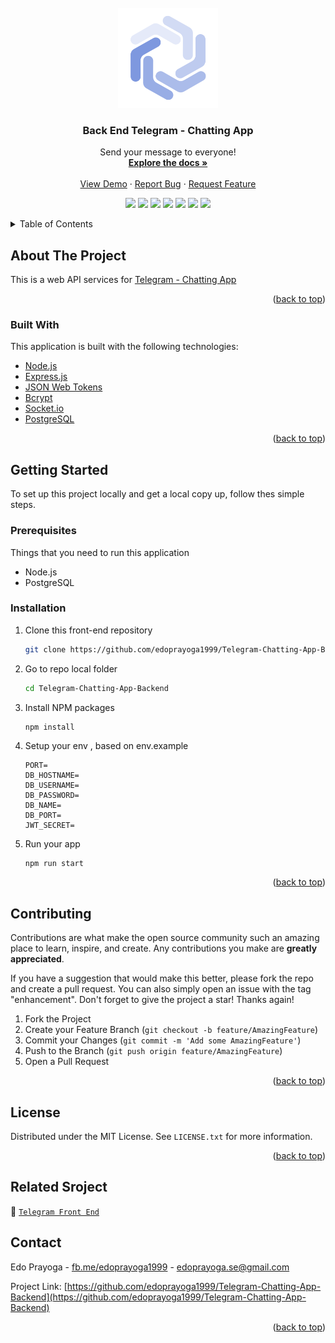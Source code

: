 <div id="top"></div>
<!-- PROJECT LOGO -->
<br />
<div align="center">
  <a href="https://github.com/edoprayoga1999/Telegram-Chatting-App-Backend/">
    <img src="https://raw.githubusercontent.com/edoprayoga1999/Telegram-Chatting-App/master/screenshots/logo.svg" alt="Logo" width="160" height="160">
  </a>

  <h3 align="center">Back End Telegram - Chatting App</h3>

  <p align="center">
    Send your message to everyone!
    <br />
    <a href="https://github.com/edoprayoga1999/Telegram-Chatting-App-Backend/"><strong>Explore the docs »</strong></a>
    <br />
    <br />
    <a href="https://telegram-app-chat.herokuapp.com/">View Demo</a>
    ·
    <a href="https://github.com/edoprayoga1999/Telegram-Chatting-App-Backend/issues">Report Bug</a>
    ·
    <a href="https://github.com/edoprayoga1999/Telegram-Chatting-App-Backend/issues">Request Feature</a>
    <br />
    <p align="center">
    <a href="https://reactjs.org/"><img src="https://img.shields.io/github/package-json/dependency-version/edoprayoga1999/Telegram-Chatting-App-Backend/express?color=blue"></a>
    <a href="https://reactjs.org/"><img src="https://img.shields.io/github/package-json/dependency-version/edoprayoga1999/Telegram-Chatting-App-Backend/jsonwebtoken?color=blue"></a>
    <a href="https://reactjs.org/"><img src="https://img.shields.io/github/package-json/dependency-version/edoprayoga1999/Telegram-Chatting-App-Backend/bcrypt?color=blue"></a>
    <a href="https://reactjs.org/"><img src="https://img.shields.io/github/package-json/dependency-version/edoprayoga1999/Telegram-Chatting-App-Backend/multer?color=blue"></a>
    <a href="https://reactjs.org/"><img src="https://img.shields.io/github/package-json/dependency-version/edoprayoga1999/Telegram-Chatting-App-Backend/pg?color=blue"></a>
    <a href="https://reactjs.org/"><img src="https://img.shields.io/github/package-json/dependency-version/edoprayoga1999/Telegram-Chatting-App-Backend/socket.io?color=blue"></a>
    <img src="https://img.shields.io/github/license/edoprayoga1999/Telegram-Chatting-App-Backend?color=blue">
    </p>
  </p>
</div>

<!-- TABLE OF CONTENTS -->

<details>
  <summary>Table of Contents</summary>
  <ol>
    <li>
      <a href="#about-the-project">About The Project</a>
      <ul>
        <li><a href="#built-with">Built With</a></li>
      </ul>
    </li>
    <li>
      <a href="#getting-started">Getting Started</a>
      <ul>
        <li><a href="#prerequisites">Prerequisites</a></li>
        <li><a href="#installation">Installation</a></li>
      </ul>
    </li>
    <li><a href="#contributing">Contributing</a></li>
    <li><a href="#license">License</a></li>
    <li><a href="#contact">Contact</a></li>
  </ol>
</details>



<!-- ABOUT THE PROJECT -->
## About The Project

This is a web API services for [Telegram - Chatting App](https://github.com/edoprayoga1999/Telegram-Chatting-App)

<p align="right">(<a href="#top">back to top</a>)</p>



### Built With

This application is built with the following technologies:

* [Node.js](https://nodejs.org/)
* [Express.js](https://expressjs.com/)
* [JSON Web Tokens](https://jwt.io/)
* [Bcrypt](https://github.com/kelektiv/node.bcrypt.js)
* [Socket.io](https://socket.io/)
* [PostgreSQL](https://www.postgresql.org/)

<p align="right">(<a href="#top">back to top</a>)</p>



<!-- GETTING STARTED -->
## Getting Started

To set up this project locally and get a local copy up, follow thes simple steps.

### Prerequisites

Things that you need to run this application
* Node.js
* PostgreSQL
  
### Installation

1. Clone this front-end repository
   ```sh
   git clone https://github.com/edoprayoga1999/Telegram-Chatting-App-Backend.git
   ```
2. Go to repo local folder
   ```sh
   cd Telegram-Chatting-App-Backend
   ```
3. Install NPM packages
   ```sh
   npm install
   ```
4. Setup your env , based on env.example
   ```
   PORT=
   DB_HOSTNAME=
   DB_USERNAME=
   DB_PASSWORD=
   DB_NAME=
   DB_PORT=
   JWT_SECRET=
   ```
5. Run your app
   ```
   npm run start
   ```
<p align="right">(<a href="#top">back to top</a>)</p>

<!-- CONTRIBUTING -->
## Contributing

Contributions are what make the open source community such an amazing place to learn, inspire, and create. Any contributions you make are **greatly appreciated**.

If you have a suggestion that would make this better, please fork the repo and create a pull request. You can also simply open an issue with the tag "enhancement".
Don't forget to give the project a star! Thanks again!

1. Fork the Project
2. Create your Feature Branch (`git checkout -b feature/AmazingFeature`)
3. Commit your Changes (`git commit -m 'Add some AmazingFeature'`)
4. Push to the Branch (`git push origin feature/AmazingFeature`)
5. Open a Pull Request

<p align="right">(<a href="#top">back to top</a>)</p>



<!-- LICENSE -->
## License

Distributed under the MIT License. See `LICENSE.txt` for more information.

<p align="right">(<a href="#top">back to top</a>)</p>

## Related Sroject

:rocket: [`Telegram Front End`](https://github.com/edoprayoga1999/Telegram-Chatting-App)

<!-- CONTACT -->
## Contact

Edo Prayoga - [fb.me/edoprayoga1999](https://facebook.com/edoprayoga1999) - edoprayoga.se@gmail.com

Project Link: [https://github.com/edoprayoga1999/Telegram-Chatting-App-Backend](https://github.com/edoprayoga1999/Telegram-Chatting-App-Backend)

<p align="right">(<a href="#top">back to top</a>)</p>
